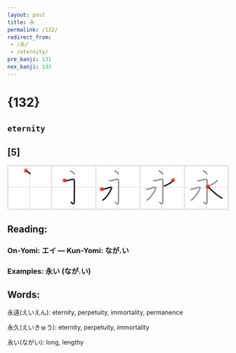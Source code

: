 ```yaml
---
layout: post
title: 永
permalink: /132/
redirect_from:
 - /永/
 - /eternity/
pre_kanji: 131
nex_kanji: 133
---
```


# {132}

## `eternity`

## [5]

<div class="stroke"><img src="../images/E6B0B8.png" /></div>

## Reading:

### On-Yomi: エイ &mdash; Kun-Yomi: なが.い

### Examples: 永い (なが.い)

## Words:

永遠(えいえん): eternity, perpetuity, immortality, permanence

永久(えいきゅう): eternity, perpetuity, immortality

永い(ながい): long, lengthy
